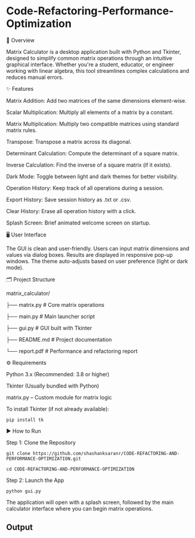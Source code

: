 # Code-Refactoring-Performance-Optimization

🧮 Overview

Matrix Calculator is a desktop application built with Python and Tkinter, designed to simplify common matrix operations through an intuitive graphical interface. Whether you're a student, educator, or engineer working with linear algebra, this tool streamlines complex calculations and reduces manual errors.

✨ Features

Matrix Addition: Add two matrices of the same dimensions element-wise.

Scalar Multiplication: Multiply all elements of a matrix by a constant.

Matrix Multiplication: Multiply two compatible matrices using standard matrix rules.

Transpose: Transpose a matrix across its diagonal.

Determinant Calculation: Compute the determinant of a square matrix.

Inverse Calculation: Find the inverse of a square matrix (if it exists).

Dark Mode: Toggle between light and dark themes for better visibility.

Operation History: Keep track of all operations during a session.

Export History: Save session history as .txt or .csv.

Clear History: Erase all operation history with a click.

Splash Screen: Brief animated welcome screen on startup.

🖥️ User Interface

The GUI is clean and user-friendly. Users can input matrix dimensions and values via dialog boxes. Results are displayed in responsive pop-up windows. The theme auto-adjusts based on user preference (light or dark mode).

🗂️ Project Structure

matrix_calculator/

├── matrix.py      # Core matrix operations

├── main.py        # Main launcher script

├── gui.py         # GUI built with Tkinter

├── README.md      # Project documentation

└── report.pdf     # Performance and refactoring report

⚙️ Requirements

Python 3.x (Recommended: 3.8 or higher)

Tkinter (Usually bundled with Python)

matrix.py – Custom module for matrix logic

To install Tkinter (if not already available):

    pip install tk

▶️ How to Run

Step 1: Clone the Repository

    git clone https://github.com/shashanksaranr/CODE-REFACTORING-AND-PERFORMANCE-OPTIMIZATION.git

    cd CODE-REFACTORING-AND-PERFORMANCE-OPTIMIZATION

Step 2: Launch the App

    python gui.py
    
The application will open with a splash screen, followed by the main calculator interface where you can begin matrix operations.

## Output


